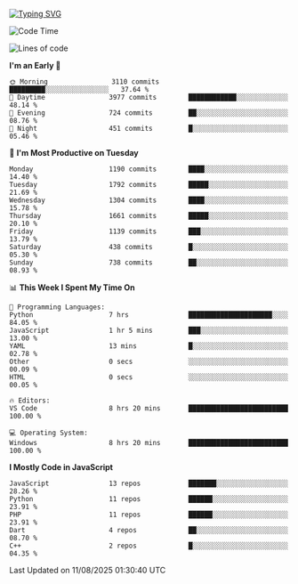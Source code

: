 [![Typing SVG](https://readme-typing-svg.demolab.com?font=Fira+Code&pause=1000&color=F7F7F7&random=false&width=435&lines=Hi+%F0%9F%91%8B%2C+I'm+Rafiu+Sidqi;Junior+Backend+Developer)](https://git.io/typing-svg)
<!--START_SECTION:waka-->
![Code Time](http://img.shields.io/badge/Code%20Time-843%20hrs%2024%20mins-blue)

![Lines of code](https://img.shields.io/badge/From%20Hello%20World%20I%27ve%20Written-2.6%20million%20lines%20of%20code-blue)

**I'm an Early 🐤** 

```text
🌞 Morning                3110 commits        █████████░░░░░░░░░░░░░░░░   37.64 % 
🌆 Daytime                3977 commits        ████████████░░░░░░░░░░░░░   48.14 % 
🌃 Evening                724 commits         ██░░░░░░░░░░░░░░░░░░░░░░░   08.76 % 
🌙 Night                  451 commits         █░░░░░░░░░░░░░░░░░░░░░░░░   05.46 % 
```
📅 **I'm Most Productive on Tuesday** 

```text
Monday                   1190 commits        ████░░░░░░░░░░░░░░░░░░░░░   14.40 % 
Tuesday                  1792 commits        █████░░░░░░░░░░░░░░░░░░░░   21.69 % 
Wednesday                1304 commits        ████░░░░░░░░░░░░░░░░░░░░░   15.78 % 
Thursday                 1661 commits        █████░░░░░░░░░░░░░░░░░░░░   20.10 % 
Friday                   1139 commits        ███░░░░░░░░░░░░░░░░░░░░░░   13.79 % 
Saturday                 438 commits         █░░░░░░░░░░░░░░░░░░░░░░░░   05.30 % 
Sunday                   738 commits         ██░░░░░░░░░░░░░░░░░░░░░░░   08.93 % 
```


📊 **This Week I Spent My Time On** 

```text
💬 Programming Languages: 
Python                   7 hrs               █████████████████████░░░░   84.05 % 
JavaScript               1 hr 5 mins         ███░░░░░░░░░░░░░░░░░░░░░░   13.00 % 
YAML                     13 mins             █░░░░░░░░░░░░░░░░░░░░░░░░   02.78 % 
Other                    0 secs              ░░░░░░░░░░░░░░░░░░░░░░░░░   00.09 % 
HTML                     0 secs              ░░░░░░░░░░░░░░░░░░░░░░░░░   00.05 % 

🔥 Editors: 
VS Code                  8 hrs 20 mins       █████████████████████████   100.00 % 

💻 Operating System: 
Windows                  8 hrs 20 mins       █████████████████████████   100.00 % 
```

**I Mostly Code in JavaScript** 

```text
JavaScript               13 repos            ███████░░░░░░░░░░░░░░░░░░   28.26 % 
Python                   11 repos            ██████░░░░░░░░░░░░░░░░░░░   23.91 % 
PHP                      11 repos            ██████░░░░░░░░░░░░░░░░░░░   23.91 % 
Dart                     4 repos             ██░░░░░░░░░░░░░░░░░░░░░░░   08.70 % 
C++                      2 repos             █░░░░░░░░░░░░░░░░░░░░░░░░   04.35 % 
```




 Last Updated on 11/08/2025 01:30:40 UTC
<!--END_SECTION:waka-->
